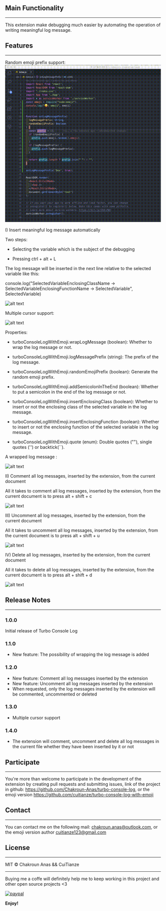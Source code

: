 ## Main Functionality

---

This extension make debugging much easier by automating the operation of writing meaningful log message.

## Features
---

Random emoji prefix support:
![alt text](https://raw.githubusercontent.com/cuitianze/turbo-console-log-with-emoji/master/docs/turbo-console-with-emoji.gif "Random emoji support")

I) Insert meaningful log message automatically

Two steps:

- Selecting the variable which is the subject of the debugging

- Pressing ctrl + alt + L

The log message will be inserted in the next line relative to the selected variable like this:

console.log("SelectedVariableEnclosingClassName -> SelectedVariableEnclosingFunctionName -> SelectedVariable", SelectedVariable)

![alt text](https://image.ibb.co/dysw7p/insert_log_message.gif "Inserting meaningful log message after selecting a variable")

Multiple cursor support:

![alt text](https://i.ibb.co/Jk2pmRG/tcl-multiple-selections.gif "Multiple cursor support")

Properties:

- turboConsoleLogWithEmoji.wrapLogMessage (boolean): Whether to wrap the log message or not.

- turboConsoleLogWithEmoji.logMessagePrefix (string): The prefix of the log message.

- turboConsoleLogWithEmoji.randomEmojiPrefix (boolean): Generate the random emoji prefix.

- turboConsoleLogWithEmoji.addSemicolonInTheEnd (boolean): Whether to put a semicolon in the end of the log message or not.

- turboConsoleLogWithEmoji.insertEnclosingClass (boolean): Whether to insert or not the enclosing class of the selected variable in the log message.

- turboConsoleLogWithEmoji.insertEnclosingFunction (boolean): Whether to insert or not the enclosing function of the selected variable in the log message.

- turboConsoleLogWithEmoji.quote (enum): Double quotes (""), single quotes ('') or backtick(``).

A wrapped log message :

![alt text](https://image.ibb.co/h9yfYU/wrap_log_message.gif "Wrapping The log message")

II) Comment all log messages, inserted by the extension, from the current document

All it takes to comment all log messages, inserted by the extension, from the current document is to press alt + shift + c

![alt text](https://image.ibb.co/eVwTL9/comment_log_messages.gif "Comment all log messages, inserted by the extension, from the current file")

III) Uncomment all log messages, inserted by the extension, from the current document

All it takes to uncomment all log messages, inserted by the extension, from the current document is to press alt + shift + u

![alt text](https://image.ibb.co/cp9q09/uncomment_log_messages.gif "Uncomment all log messages, inserted by the extension, from the current file")

IV) Delete all log messages, inserted by the extension, from the current document

All it takes to delete all log messages, inserted by the extension, from the current document is to press alt + shift + d

![alt text](https://image.ibb.co/jv9UtU/delete_all_log_messages.gif "Delete all log messages, inserted by the extension, from the current file")

## Release Notes

---

### 1.0.0

Initial release of Turbo Console Log

### 1.1.0

- New feature: The possibility of wrapping the log message is added

### 1.2.0

- New feature: Comment all log messages inserted by the extension
- New feature: Uncomment all log messages inserted by the extension
- When requested, only the log messages inserted by the extension will be commented, uncommented or deleted

### 1.3.0

- Multiple cursor support

### 1.4.0

- The extension will comment, uncomment and delete all log messages in the current file whether they have been inserted by it or not

## Participate

---

You're more than welcome to participate in the development of the extension by creating pull requests and submitting issues, link of the project in github: https://github.com/Chakroun-Anas/turbo-console-log, or the emoji version https://github.com/cuitianze/turbo-console-log-with-emoji

## Contact

---

You can contact me on the following mail: chakroun.anas@outlook.com, or the emoji version author cuitianze123@gmail.com

## License

---

MIT &copy; Chakroun Anas && CuiTianze

---

Buying me a coffe will definitely help me to keep working in this project and other open source projects <3

[![paypal](https://www.paypalobjects.com/en_US/i/btn/btn_donateCC_LG.gif)](https://www.paypal.me/ChakrounAnas)

**Enjoy!**
